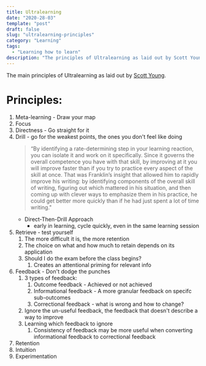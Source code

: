 ```yaml
---
title: Ultralearning
date: "2020-28-03"
template: "post"
draft: false
slug: "ultralearning-principles"
category: "Learning"
tags:
  - "Learning how to learn"
description: "The principles of Ultralearning as laid out by Scott Young"
---
```




The main principles of Ultralearning as laid out by [Scott Young](https://www.scotthyoung.com/).

# Principles:

1. Meta-learning - Draw your map
2. Focus 
3. Directness - Go straight for it
4. Drill - go for the weakest points, the ones you don't feel like doing
	> “By identifying a rate-determining step in your learning reaction, you can isolate it and work on it specifically. Since it governs the overall competence you have with that skill, by improving at it you will improve faster than if you try to practice every aspect of the skill at once. That was Franklin’s insight that allowed him to rapidly improve his writing: by identifying components of the overall skill of writing, figuring out which mattered in his situation, and then coming up with clever ways to emphasize them in his practice, he could get better more quickly than if he had just spent a lot of time writing."
	- Direct-Then-Drill Approach
		- early in learning, cycle quickly, even in the same learning session
5. Retrieve - test yourself
	1. The more difficult it is, the more retention
	2. The choice on what and how much to retain depends on its application 
	3. Should I do the exam before the class begins?
		1. Creates an attentional priming for relevant info
6. Feedback - Don't dodge the punches
	1. 3 types of feedback:
		1. Outcome feedback - Achieved or not achieved
		2. Informational feedback - A more granular feedback on specifc sub-outcomes
		3. Correctional feedback - what is wrong and how to change?
	2.  Ignore the un-useful feedback, the feedback that doesn't describe a way to improve
	3. Learning which feedback to ignore
		1. Consistency of feedback may be more useful when converting informational feedback to correctional feedback
7. Retention
8. Intuition
9. Experimentation